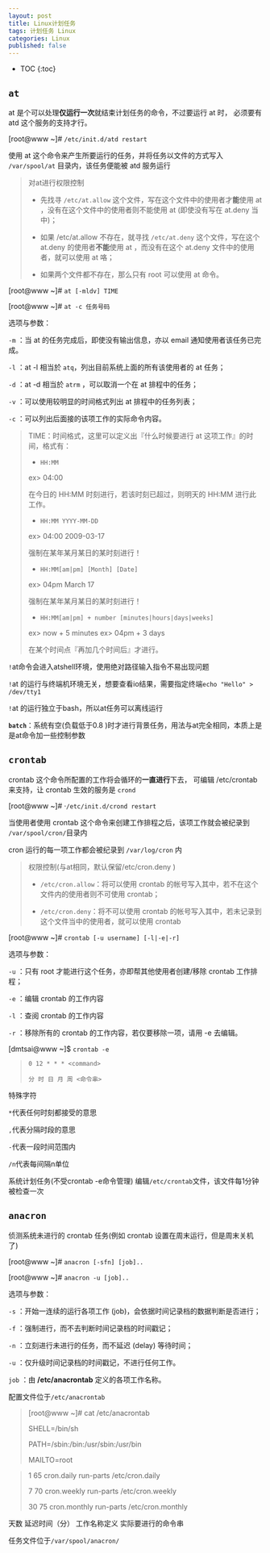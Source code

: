 ```yaml
---
layout: post
title: Linux计划任务
tags: 计划任务 Linux
categories: Linux
published: false
---
```


* TOC
{:toc}


## `at`

at 是个可以处理**仅运行一次**就结束计划任务的命令，不过要运行 at 时， 必须要有 atd 这个服务的支持才行。

[root@www ~]#  `/etc/init.d/atd restart`

使用 at 这个命令来产生所要运行的任务，并将任务以文件的方式写入 `/var/spool/at` 目录内，该任务便能被 atd 服务运行

>对at进行权限控制
>
>* 先找寻 `/etc/at.allow` 这个文件，写在这个文件中的使用者才**能**使用 at ，没有在这个文件中的使用者则不能使用 at (即使没有写在 at.deny 当中)；
>
>* 如果 /etc/at.allow 不存在，就寻找 `/etc/at.deny` 这个文件，写在这个 at.deny 的使用者**不能**使用 at ，而没有在这个 at.deny 文件中的使用者，就可以使用 at 咯；
>
>* 如果两个文件都不存在，那么只有 root 可以使用 at 命令。

[root@www ~]#  `at [-mldv] TIME`

[root@www ~]#  `at -c 任务号码`

选项与参数：

`-m`  ：当 at 的任务完成后，即使没有输出信息，亦以 email 通知使用者该任务已完成。

`-l`  ：at -l 相当於 `atq`，列出目前系统上面的所有该使用者的 at 任务；

`-d`  ：at -d 相当於 `atrm` ，可以取消一个在 at 排程中的任务；

`-v`  ：可以使用较明显的时间格式列出 at 排程中的任务列表；

`-c`  ：可以列出后面接的该项工作的实际命令内容。

>TIME：时间格式，这里可以定义出『什么时候要进行 at 这项工作』的时间，格式有：
>
>*  `HH:MM`
>
>	ex> 04:00
>
>	在今日的 HH:MM 时刻进行，若该时刻已超过，则明天的 HH:MM 进行此工作。
>
>*  `HH:MM YYYY-MM-DD`
>
>	ex> 04:00 2009-03-17
>
>	强制在某年某月某日的某时刻进行！
>
>*  `HH:MM[am|pm] [Month] [Date]`
>
>	ex> 04pm March 17
>
>	强制在某年某月某日的某时刻进行！
>
>*  `HH:MM[am|pm] + number [minutes|hours|days|weeks]`
>
>	ex> now + 5 minutes	ex> 04pm + 3 days
>
>	在某个时间点『再加几个时间后』才进行。

`!`at命令会进入atshell环境，使用绝对路径输入指令不易出现问题

`!`at 的运行与终端机环境无关，想要查看io结果，需要指定终端`echo "Hello" > /dev/tty1`

`!`at 的运行独立于bash，所以at任务可以离线运行

**`batch`**：系统有空(负载低于0.8 )时才进行背景任务，用法与at完全相同，本质上是是at命令加一些控制参数



## `crontab` 

crontab 这个命令所配置的工作将会循环的**一直进行**下去， 可编辑 /etc/crontab 来支持，让 crontab 生效的服务是 `crond`

[root@www ~]#  ·`/etc/init.d/crond restart`

当使用者使用 crontab 这个命令来创建工作排程之后，该项工作就会被纪录到 `/var/spool/cron/`目录内

cron 运行的每一项工作都会被纪录到 `/var/log/cron` 内

>权限控制(与at相同，默认保留/etc/cron.deny )
>
>* `/etc/cron.allow`：将可以使用 crontab 的帐号写入其中，若不在这个文件内的使用者则不可使用 crontab；
>
>* `/etc/cron.deny`：将不可以使用 crontab 的帐号写入其中，若未记录到这个文件当中的使用者，就可以使用 crontab

[root@www ~]#  `crontab [-u username] [-l|-e|-r]`

选项与参数：

`-u`  ：只有 root 才能进行这个任务，亦即帮其他使用者创建/移除 crontab 工作排程；

`-e`  ：编辑 crontab 的工作内容

`-l`  ：查阅 crontab 的工作内容

`-r`  ：移除所有的 crontab 的工作内容，若仅要移除一项，请用 -e 去编辑。

[dmtsai@www ~]$ `crontab -e`

>`0 12 * * * <command>`
>
>`分 时 日 月 周 <命令串>`

特殊字符

`*`代表任何时刻都接受的意思

`,`代表分隔时段的意思

`-`代表一段时间范围内

`/n`代表每间隔n单位

系统计划任务(不受crontab -e命令管理)
编辑`/etc/crontab`文件，该文件每1分钟被检查一次


## `anacron`

侦测系统未进行的 crontab 任务(例如 crontab 设置在周末运行，但是周末关机了)

[root@www ~]#  `anacron [-sfn] [job]..`

[root@www ~]#  `anacron -u [job]..`

选项与参数：

`-s`  ：开始一连续的运行各项工作 (job)，会依据时间记录档的数据判断是否进行；

`-f` ：强制进行，而不去判断时间记录档的时间戳记；

`-n`  ：立刻进行未进行的任务，而不延迟 (delay) 等待时间；

`-u`  ：仅升级时间记录档的时间戳记，不进行任何工作。

`job` ：由 **/etc/anacrontab** 定义的各项工作名称。

配置文件位于`/etc/anacrontab`

>[root@www ~]#  cat /etc/anacrontab
>
>SHELL=/bin/sh
>
>PATH=/sbin:/bin:/usr/sbin:/usr/bin
>
>MAILTO=root

>1       65      cron.daily     run-parts /etc/cron.daily
>
>7       70      cron.weekly    run-parts /etc/cron.weekly
>
>30      75      cron.monthly   run-parts /etc/cron.monthly

天数   延迟时间（分） 工作名称定义   实际要进行的命令串

任务文件位于`/var/spool/anacron/`